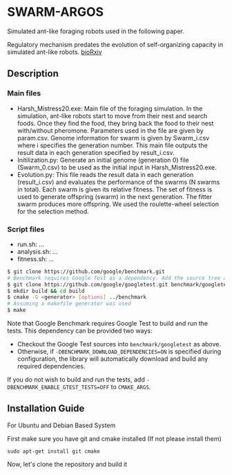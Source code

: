 # SWARM-ARGOS

Simulated ant-like foraging robots used in the following paper.


Regulatory mechanism predates the evolution of self-organizing capacity in simulated ant-like robots. [bioRxiv](https://doi.org/10.1101/372391)


## Description
### Main files
* Harsh_Mistress20.exe: Main file of the foraging simulation. In the simulation, ant-like robots start to move from their nest and search foods. Once they find the food, they bring back the food to their nest with/without pheromone. Parameters used in the file are given by param.csv. Genome information for swarm is given by Swarm_i.csv where i specifies the generation number. This main file outputs the result data in each generation specified by result_i.csv.
* Initilization.py: Generate an initial genome (generation 0) file (Swarm_0.csv) to be used as the initial input in Harsh_Mistress20.exe.
* Evolution.py: This file reads the result data in each generation (result_i.csv) and evaluates the performance of the swarms (N swarms in total). Each swarm is given its relative fitness. The set of fitness is used to generate offspring (swarm) in the next generation. The fitter swarm produces more offspring. We used the roulette-wheel selection for the selection method.

### Script files
* run.sh: ...
* analysis.sh: ...
* fitness.sh: ...

```bash
$ git clone https://github.com/google/benchmark.git
# Benchmark requires Google Test as a dependency. Add the source tree as a subdirectory.
$ git clone https://github.com/google/googletest.git benchmark/googletest
$ mkdir build && cd build
$ cmake -G <generator> [options] ../benchmark
# Assuming a makefile generator was used
$ make
```

Note that Google Benchmark requires Google Test to build and run the tests. This
dependency can be provided two ways:

* Checkout the Google Test sources into `benchmark/googletest` as above.
* Otherwise, if `-DBENCHMARK_DOWNLOAD_DEPENDENCIES=ON` is specified during
  configuration, the library will automatically download and build any required
  dependencies.

If you do not wish to build and run the tests, add `-DBENCHMARK_ENABLE_GTEST_TESTS=OFF`
to `CMAKE_ARGS`.


## Installation Guide

For Ubuntu and Debian Based System

First make sure you have git and cmake installed (If not please install them)

```
sudo apt-get install git cmake
```

Now, let's clone the repository and build it

```
